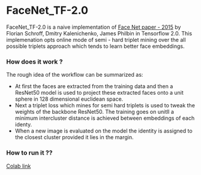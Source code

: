 # FaceNet_TF-2.0
FaceNet_TF-2.0 is a naive implementation of [Face Net paper - 2015](https://arxiv.org/abs/1503.03832) by Florian Schroff, Dmitry Kalenichenko, James Philbin in Tensorflow 2.0. 
This implemenation opts online mode of semi - hard triplet mining over the all possible triplets approach which tends to learn better face embeddings.

### How does it work ?

The rough idea of the workflow can be summarized as:

- At first the faces are extracted from the training data and then a ResNet50 model is used to project these extracted faces onto a unit sphere in 128 dimensional euclidean 
space. 
- Next a triplet loss which mines for semi hard triplets is used to tweak the weights of the backbone ResNet50. The training goes on unitll a minimum intercluster distance 
is achieved between embeddings of each identy. 
- When a new image is evaluated on the model the identity is assigned to the closest cluster provided it lies in the margin.

### How to run it ??
[Colab link](https://colab.research.google.com/drive/15lbTBNEZDsOdbIarumT5QQDdMWtx_96n?usp=sharing)
